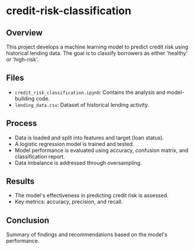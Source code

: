# credit-risk-classification

## Overview
This project develops a machine learning model to predict credit risk using historical lending data. The goal is to classify borrowers as either 'healthy' or 'high-risk'.

## Files
- `credit_risk_classification.ipynb`: Contains the analysis and model-building code.
- `lending_data.csv`: Dataset of historical lending activity.

## Process
- Data is loaded and split into features and target (loan status).
- A logistic regression model is trained and tested.
- Model performance is evaluated using accuracy, confusion matrix, and classification report.
- Data imbalance is addressed through oversampling.

## Results
- The model's effectiveness in predicting credit risk is assessed.
- Key metrics: accuracy, precision, and recall.

## Conclusion
Summary of findings and recommendations based on the model's performance.
